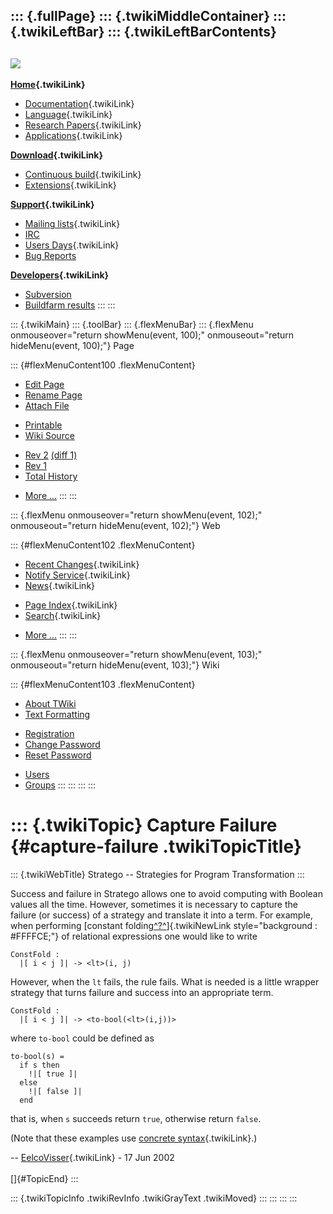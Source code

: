 ::: {.fullPage}
::: {.twikiMiddleContainer}
::: {.twikiLeftBar}
::: {.twikiLeftBarContents}
  ----------------------------------------------------------------------------------
  [![](../pub/Stratego/StrategoLogo/StrategoLogoTextlessWhite-100px.png)](WebHome)
  ----------------------------------------------------------------------------------

**[Home](WebHome){.twikiLink}**

-   [Documentation](StrategoDocumentation){.twikiLink}
-   [Language](StrategoLanguage){.twikiLink}
-   [Research Papers](StrategoPublications){.twikiLink}
-   [Applications](StrategoApplication){.twikiLink}

**[Download](StrategoDownload){.twikiLink}**

-   [Continuous build](ContinuousBuild){.twikiLink}
-   [Extensions](AdditionalPackageDownload){.twikiLink}

**[Support](StrategoSupport){.twikiLink}**

-   [Mailing lists](MailingList){.twikiLink}
-   [IRC](irc://irc.freenode.net/#stratego)
-   [Users Days](StrategoUsersDay){.twikiLink}
-   [Bug Reports](http://yellowgrass.org/project/StrategoXT)

**[Developers](StrategoDev){.twikiLink}**

-   [Subversion](https://svn.strategoxt.org/repos/StrategoXT/strategoxt/trunk)
-   [Buildfarm
    results](http://hydra.nixos.org/jobset/strategoxt/strategoxt-release/all)
:::
:::

::: {.twikiMain}
::: {.toolBar}
::: {.flexMenuBar}
::: {.flexMenu onmouseover="return showMenu(event, 100);" onmouseout="return hideMenu(event, 100);"}
Page

::: {#flexMenuContent100 .flexMenuContent}
-   [Edit
    Page](http://www.program-transformation.org/edit/Stratego/CaptureFailure?t=1536825566)
-   [Rename
    Page](http://www.program-transformation.org/rename/Stratego/CaptureFailure)
-   [Attach
    File](http://www.program-transformation.org/attach/Stratego/CaptureFailure)

<!-- -->

-   [Printable](http://www.program-transformation.org/view/Stratego/CaptureFailure?skin=print.pattern)
-   [Wiki
    Source](http://www.program-transformation.org/view/Stratego/CaptureFailure?skin=text&raw=on&contenttype=text/plain)

<!-- -->

-   [Rev
    2](http://www.program-transformation.org/view/Stratego/CaptureFailure?rev=1.2)
    [(diff 1)](http://www.program-transformation.org/rdiff/Stratego/CaptureFailure?rev1=1.2&rev2=1.1)
-   [Rev
    1](http://www.program-transformation.org/view/Stratego/CaptureFailure?rev=1.1)
-   [Total
    History](http://www.program-transformation.org/rdiff/Stratego/CaptureFailure)

<!-- -->

-   [More
    \...](http://www.program-transformation.org/oops/Stratego/CaptureFailure?template=oopsmore&param1=1.2&param2=1.2)
:::
:::

::: {.flexMenu onmouseover="return showMenu(event, 102);" onmouseout="return hideMenu(event, 102);"}
Web

::: {#flexMenuContent102 .flexMenuContent}
-   [Recent Changes](WebChanges){.twikiLink}
-   [Notify Service](WebNotify){.twikiLink}
-   [News](WebNews){.twikiLink}

<!-- -->

-   [Page Index](WebIndex){.twikiLink}
-   [Search](WebSearch){.twikiLink}

<!-- -->

-   [More
    \...](http://www.program-transformation.org/oops/Stratego/CaptureFailure?template=oopsmore&param1=1.2&param2=1.2)
:::
:::

::: {.flexMenu onmouseover="return showMenu(event, 103);" onmouseout="return hideMenu(event, 103);"}
Wiki

::: {#flexMenuContent103 .flexMenuContent}
-   [About
    TWiki](http://www.program-transformation.org/view/TWiki/WebHome)
-   [Text
    Formatting](http://www.program-transformation.org/view/TWiki/TextFormattingRules)

<!-- -->

-   [Registration](http://www.program-transformation.org/view/TWiki/TWikiRegistration)
-   [Change
    Password](http://www.program-transformation.org/view/TWiki/ChangePassword)
-   [Reset
    Password](http://www.program-transformation.org/view/TWiki/ResetPassword)

<!-- -->

-   [Users](http://www.program-transformation.org/view/Main/TWikiUsers)
-   [Groups](http://www.program-transformation.org/view/Main/TWikiGroups)
:::
:::
:::
:::

::: {.twikiTopic}
Capture Failure {#capture-failure .twikiTopicTitle}
===============

::: {.twikiWebTitle}
Stratego \-- Strategies for Program Transformation
:::

Success and failure in Stratego allows one to avoid computing with
Boolean values all the time. However, sometimes it is necessary to
capture the failure (or success) of a strategy and translate it into a
term. For example, when performing [constant
folding[^?^](http://www.program-transformation.org/edit/Stratego/ConstantFolding?topicparent=Stratego.CaptureFailure)]{.twikiNewLink
style="background : #FFFFCE;"} of relational expressions one would like
to write

    ConstFold :
      |[ i < j ]| -> <lt>(i, j)

However, when the `lt` fails, the rule fails. What is needed is a little
wrapper strategy that turns failure and success into an appropriate
term.

    ConstFold :
      |[ i < j ]| -> <to-bool(<lt>(i,j))>

where `to-bool` could be defined as

    to-bool(s) =
      if s then
        !|[ true ]|
      else
        !|[ false ]|
      end

that is, when `s` succeeds return `true`, otherwise return `false`.

(Note that these examples use [concrete
syntax](ConcreteSyntax){.twikiLink}.)

\-- [EelcoVisser](../Main/EelcoVisser){.twikiLink} - 17 Jun 2002\
\
[]{#TopicEnd}
:::

::: {.twikiTopicInfo .twikiRevInfo .twikiGrayText .twikiMoved}
:::
:::
:::
:::
